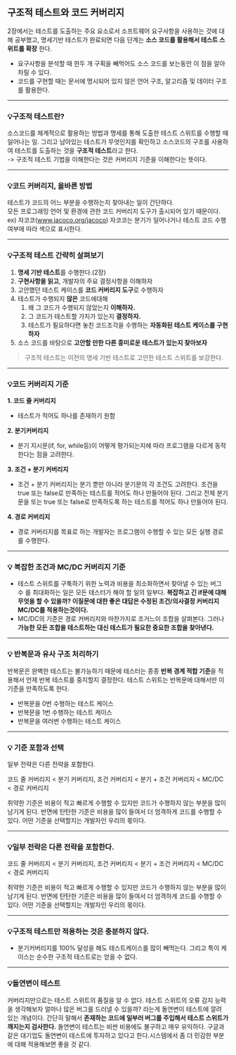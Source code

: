 ## 구조적 테스트와 코드 커버리지
  2장에서는 테스트를 도출하는 주요 요소로서 소프트웨어 요구사항을 사용하는 것에 대해 공부했고, 명세기반 테스트가 완료되면 다음 단계는 <b> 소스 코드를 활용해서 테스트 스위트를 확장</b> 한다.

  - 요구사항을 분석할 때 한두 개 구획을 빼먹어도 소스 코드를 보는동안 이 점을 알아 차릴 수 있다.
  - 코드를 구현할 때는 문서에 명시되어 있지 않은 언어 구조, 알고리즘 및 데이터 구조를 활용한다.
---
### 💡구조적 테스트란?
소스코드를 체계적으로 활용하는 방법과 명세를 통해 도출한 테스트 스위트를 수행할 때 일어나는 일. 그리고 남아있는 테스트가 무엇인지를 확인하고 소스코드의 구조를 사용하여 테스트를 도출하는 것을 <b>구조적 테스트</b>라고 한다. <br>
-> 구조적 테스트 기법을 이해한다는 것은 커버리지 기준을 이해한다는 뜻이다.

---

### 💡코드 커버리지, 올바른 방법
테스트가 코드의 어느 부분을 수행하는지 찾아내는 일이 간단하다.<br> 모든 프로그래밍 언어 및 환경에 관한 코드 커버리지 도구가 출시되어 있기 때문이다.<br>
ex) 자코코(www.jacoco.org/jacoco)
자코코는 분기가 일어나거나 테스트 코드 수행여부에 따라 색으로 표시한다.

---
### 💡구조적 테스트 간략히 살펴보기
1. <b>명세 기반 테스트</b>를 수행한다.(2장)
2. <b>구현사항을 읽고</b>, 개발자의 주요 결정사항을 이해하자
3. 고안했던 테스트 케이스를 <b>코드 커버리지 도구</b>로 수행하자
4. 테스트가 수행되지 <b>않은</b> 코드에대해
   1. 왜 그 코드가 수행되지 않았는지 <b>이해하자.</b>
   2. 그 코드가 테스트할 가치가 있는지 <b>결정하자.</b>
   3. 테스트가 필요하다면 놓친 코드조각을 수행하는 <b>자동화된 테스트 케이스를 구현하자</b>
5. 소스 코드를 바탕으로 <b>고안할 만한 다른 흥미로운 테스트가 있는지 찾아보자</b>

>구조적 테스트는 이전의 명세 기반 테스트로 고안한 테스트 스위트를 보강한다.

---
### 💡코드 커버리지 기준
**1. 코드 줄 커버리지**
- 테스트가 적어도 하나를 존재하기 원함

**2. 분기커버리지**
- 분기 지시문(if, for, while등)이 어떻게 평가되는지에 따라 프로그램을 다르게 동작한다는 점을 고려한다.

**3. 조건 + 분기 커버리지**
- 조건 + 분기 커버리지는 분기 뿐만 아니라 분기문의 각 조건도 고려한다. 조건을 true 또는 false로 만족하는 테스트를 적어도 하나 만들어야 된다. 그리고 전체 분기문을 또는 true 또는 false로 만족하도록 하는 테스트를 적어도 하나 만들어야 된다.

**4. 경로 커버리지**
- 경로 커버리지를 목표로 하는 개발자는 프로그램이 수행할 수 있는 모든 실행 경로를 수행한다.

---

### 💡 복잡한 조건과 MC/DC 커버리지 기준
- 테스트 스위트를 구툭하기 위한 노력과 비용을 최소화하면서 찾아낼 수 있는 버그 수 를 최대화하는 일은 모든 테스터가 해야 할 일의 일부다. **복잡하고 긴 if문에 대해 무엇을 할 수 있을까? 이질문에 대한 좋은 대답은 수정된 조건/의사결정 커버리지 MC/DC를 적용하는것이다.**
- MC/DC의 기준은 경로 커버리지와 마찬가지로 조거느이 조합을 살펴본다. 그러나 **가능한 모든 조합을 테스트하는 대신 테스트가 필요한 중요한 조합을 찾아낸다.**

---

### 💡 반복문과 유사 구조 처리하기
반복문은 완벽한 테스트는 불가능하기 때문에 테스터는 종종 **반복 경계 적합 기준**을 적용해서 언제 반복 테스트를 중지할지 결정한다.
테스트 스위트는 반복문에 대해서만 이 기준을 만족하도록 한다.
- 반복문을 0번 수행하는 테스트 케이스
- 반복문을 1번 수행하는 테스트 케이스
- 반복문을 여러번 수행하는 테스트 케이스

---

### 💡 기준 포함과 선택
일부 전략은 다른 전략을 포함한다.

코드 줄 커버리지 < 분기 커버리지, 조건 커버리지 < 분기 + 조건 커버리지 < MC/DC < 경로 커버리지

취약한 기준은 비용이 적고 빠르게 수행할 수 있지만 코드가 수행하지 않는 부분을 많이 남기게 된다. 반면에 탄탄한 기준은 비용을 많이 들여서 더 엄격하게 코드를 수행할 수 있다. 어떤 기준을 선택할지는 개발자인 우리의 몫이다.

---
### 💡일부 전략은 다른 전략을 포함한다.

코드 줄 커버리지 < 분기 커버리지, 조건 커버리지 < 분기 + 조건 커버리지 < MC/DC < 경로 커버리지

취약한 기준은 비용이 적고 빠르게 수행할 수 있지만 코드가 수행하지 않는 부분을 많이 남기게 된다. 반면에 탄탄한 기준은 비용을 많이 들여서 더 엄격하게 코드를 수행할 수 있다. 어떤 기준을 선택할지는 개발자인 우리의 몫이다.

---
### 💡구조적 테스트만 적용하는 것은 충분하지 않다.
- 분기커버리지를 100% 달성을 해도 테스트케이스를 많이 빼먹는다. 그리고 특이 케이스는 순수한 구조적 테스트로는 얻을 수 없다.

---
### 💡돌연변이 테스트
커버리지만으로는 테스트 스위트의 품질을 알 수 없다. 테스트 스위트의 오류 감지 능력을 생각해보자 얼마나 많은 버그를 드러낼 수 있을까? 라는게 돌연변이 테스트에 깔려 있는 개념이다. 간단히 말해서 **존재하는 코드에 일부러 버그를 주입해서 테스트 스위트가 깨지는지 검사한다.** 돌연변이 테스트는 비싼 비용에도 불구하고 매우 유익하다. 구글과 같은 대기업도 돌연변이 테스트에 투자하고 있다고 한다.시스템에서 좀 더 민감한 부분에 대해 적용해보면 좋을 것 같다.